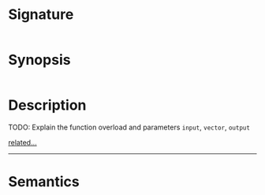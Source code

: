 # Signature
```vikid-signature
```

# Synopsis
```vikid-synopsis
```

# Description
TODO: Explain the function overload and parameters `input`, `vector`, `output`

[related...](https://en.wikipedia.org/wiki/Determinant#2_%C3%97_2_matrices)

----
# Semantics
